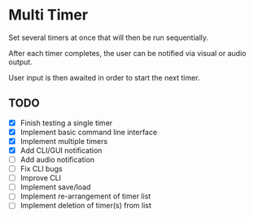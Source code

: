 # Multi Timer

Set several timers at once that will then be run sequentially.

After each timer completes, the user can be notified via visual or audio output.

User input is then awaited in order to start the next timer.


## TODO

- [x] Finish testing a single timer
- [x] Implement basic command line interface
- [x] Implement multiple timers
- [x] Add CLI/GUI notification
- [ ] Add audio notification
- [ ] Fix CLI bugs
- [ ] Improve CLI
- [ ] Implement save/load
- [ ] Implement re-arrangement of timer list
- [ ] Implement deletion of timer(s) from list
